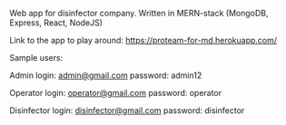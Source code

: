 Web app <Pro Team> for disinfector company. Written in MERN-stack (MongoDB, Express, React, NodeJS)

Link to the app to play around: https://proteam-for-md.herokuapp.com/

Sample users:

Admin login: admin@gmail.com password: admin12

Operator login: operator@gmail.com password: operator

Disinfector login: disinfector@gmail.com password: disinfector
